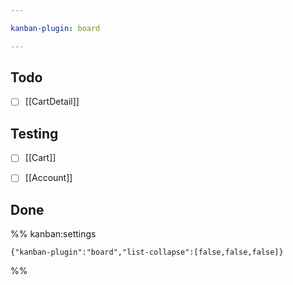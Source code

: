 ```yaml
---

kanban-plugin: board

---
```


## Todo

- [ ] [[CartDetail]]


## Testing

- [ ] [[Cart]]
- [ ] [[Account]]


## Done





%% kanban:settings
```
{"kanban-plugin":"board","list-collapse":[false,false,false]}
```
%%